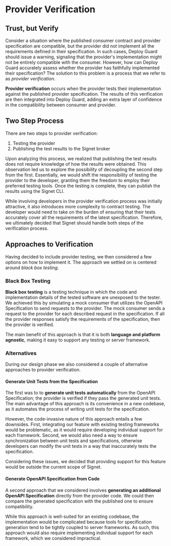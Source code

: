 # Provider Verification

## Trust, but Verify

Consider a situation where the published consumer contract and provider specification are compatible, but the provider did not implement all the requirements defined in their specification.
In such cases, Deploy Guard should issue a warning, signaling that the provider's implementation might not be entirely compatible with the consumer.
However, how can Deploy Guard accurately assess whether the provider has faithfully implemented their specification?
The solution to this problem is a process that we refer to as *provider verification*.

**Provider verification** occurs when the provider tests their implementation against the published provider specification.
The results of this verification are then integrated into Deploy Guard, adding an extra layer of confidence in the compatibility between consumer and provider.

## Two Step Process

There are two steps to provider verification:

  1. Testing the provider
  2. Publishing the test results to the Signet broker

Upon analyzing this process, we realized that publishing the test results does not require knowledge of how the results were obtained.
This observation led us to explore the possibility of decoupling the second step from the first.
Essentially, we would shift the responsibility of testing the provider to the developer, granting them the freedom to employ their preferred testing tools.
Once the testing is complete, they can publish the results using the Signet CLI.

While involving developers in the provider verification process was initially attractive, it also introduces more complexity to contract testing.
The developer would need to take on the burden of ensuring that their tests accurately cover all the requirements of the latest specification.
Therefore, we ultimately decided that Signet should handle both steps of the verification process.

## Approaches to Verification

Having decided to include provider testing, we then considered a few options on how to implement it.
The approach we settled on is centered around *black box testing*.

### Black Box Testing

**Black box testing** is a testing technique in which the code and implementation details of the tested software are unexposed to the tester.
We achieved this by simulating a mock consumer that utilizes the OpenAPI Specification to send requests to the provider.
The mock consumer sends a request to the provider for each described request in the specification.
If all the provider responses satisfy the requirements of the specification, then the provider is verified.

The main benefit of this approach is that it is both **language and platform agnostic**, making it easy to support any testing or server framework.

### Alternatives

During our design phase we also considered a couple of alternative approaches to provider verification.

#### Generate Unit Tests from the Specification

The first was to to **generate unit tests automatically** from the OpenAPI Specification; the provider is verified if they pass the generated unit tests.
The main advantage of this approach is its convenience in a new codebase, as it automates the process of writing unit tests for the specification.

However, the code-invasive nature of this approach entails a few downsides.
First, integrating our feature with existing testing frameworks would be problematic, as it would require developing individual support for each framework.
Second, we would also need a way to ensure synchronization between unit tests and specifications, otherwise developers can modify the unit tests in a way that inaccurately tests the specification.

Considering these issues, we decided that providing support for this feature would be outside the current scope of Signet.

#### Generate OpenAPI Specification from Code

A second approach that we considered involves **generating an additional OpenAPI Specification** directly from the provider code.
We could then compare the generated specification with the published one to ensure compatibility.

While this approach is well-suited for an existing codebase, the implementation would be complicated because tools for specification generation tend to be tightly coupled to server frameworks.
As such, this approach would also require implementing individual support for each framework, which we considered impractical.
